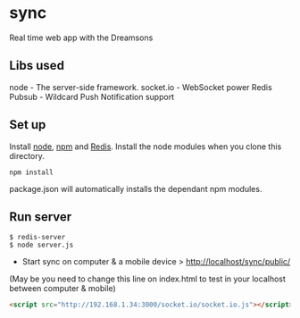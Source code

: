 sync
====

Real time web app with the Dreamsons

Libs used
-----------

node - The server-side framework.
socket.io - WebSocket power
Redis Pubsub - Wildcard Push Notification support

## Set up

Install [node](http://nodejs.org), [npm](http://npmjs.org) and [Redis](http://redis.io).
Install the node modules when you clone this directory.

    npm install

package.json will automatically installs the dependant npm modules.

Run server
----------------

    $ redis-server
    $ node server.js
    

* Start sync on computer & a mobile device > [http://localhost/sync/public/](http://localhost/sync/public/)

(May be you need to change this line on index.html to test in your localhost between computer & mobile)
```html
<script src="http://192.168.1.34:3000/socket.io/socket.io.js"></script>
```
